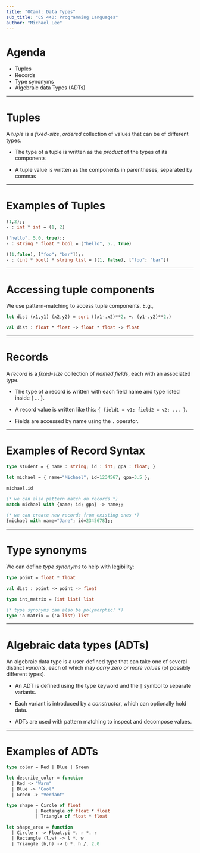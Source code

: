 ```yaml
---
title: "OCaml: Data Types"
sub_title: "CS 440: Programming Languages"
author: "Michael Lee"
---
```


# Agenda

- Tuples
- Records
- Type synonyms
- Algebraic data Types (ADTs)

---

# Tuples

A *tuple* is a *fixed-size*, *ordered* collection of values that can be of
different types.

- The type of a tuple is written as the *product* of the types of its components

- A tuple value is written as the components in parentheses, separated by commas

---

# Examples of Tuples

```ocaml
(1,2);;
- : int * int = (1, 2)

("hello", 5.0, true);;
- : string * float * bool = ("hello", 5., true)

((1,false), ["foo"; "bar"]);;
- : (int * bool) * string list = ((1, false), ["foo"; "bar"])
```

---

# Accessing tuple components

We use pattern-matching to access tuple components. E.g.,

```ocaml
let dist (x1,y1) (x2,y2) = sqrt ((x1-.x2)**2. +. (y1-.y2)**2.)

val dist : float * float -> float * float -> float
```

---

# Records

A *record* is a *fixed-size* collection of *named fields*, each with an
associated type.

- The type of a record is written with each field name and type listed inside {
  ... }.

- A record value is written like this: `{ field1 = v1; field2 = v2; ... }`.

- Fields are accessed by name using the `.` operator.

---

# Examples of Record Syntax

```ocaml
type student = { name : string; id : int; gpa : float; }

let michael = { name="Michael"; id=1234567; gpa=3.5 };

michael.id 

(* we can also pattern match on records *)
match michael with {name; id; gpa} -> name;;

(* we can create new records from existing ones *)
{michael with name="Jane"; id=2345678};;
```

---

# Type synonyms

We can define *type synonyms* to help with legibility:

```ocaml
type point = float * float

val dist : point -> point -> float

type int_matrix = (int list) list

(* type synonyms can also be polymorphic! *)
type 'a matrix = ('a list) list
```

---

# Algebraic data types (ADTs)

An algebraic data type is a user-defined type that can take one of several
distinct *variants*, each of which may *carry zero or more values* (of possibly
different types).

- An ADT is defined using the type keyword and the `|` symbol to separate
  variants.

- Each variant is introduced by a *constructor*, which can optionally hold data.

- ADTs are used with pattern matching to inspect and decompose values.

---

# Examples of ADTs

```ocaml
type color = Red | Blue | Green 

let describe_color = function
  | Red -> "Warm"
  | Blue -> "Cool"
  | Green -> "Verdant"

type shape = Circle of float
           | Rectangle of float * float
           | Triangle of float * float

let shape_area = function
  | Circle r -> Float.pi *. r *. r
  | Rectangle (l,w) -> l *. w
  | Triangle (b,h) -> b *. h /. 2.0
```
